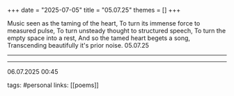 +++
date = "2025-07-05"
title = "05.07.25"
themes = []
+++

Music seen as the taming of the heart,
To turn its immense force to measured pulse,
To turn unsteady thought to structured speech,
To turn the empty space into a rest,
And so the tamed heart begets a song,
Transcending beautifully it's prior noise.
05.07.25

---



---

06.07.2025 00:45

tags: #personal
links: [[poems]]
